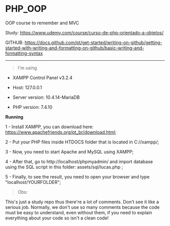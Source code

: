 # PHP_OOP
OOP course to remember and MVC 

Study: https://www.udemy.com/course/curso-de-php-orientado-a-objetos/

GITHUB: https://docs.github.com/pt/get-started/writing-on-github/getting-started-with-writing-and-formatting-on-github/basic-writing-and-formatting-syntax
_________________________________________

> I'm using

- XAMPP Control Panel v3.2.4

- Host: 127.0.0.1

- Server version: 10.4.14-MariaDB

- PHP version: 7.4.10


**Running**

1 - Install XAMPP, you can download here: https://www.apachefriends.org/pt_br/download.html;

2 -  Put your PHP files inside HTDOCS folder that is located in C://xampp/;

3 - Now, you need to start Apache and MySQL using XAMPP;

4 - After that, go to http://localhost/phpmyadmin/ and import database using the SQL script
in this folder: assets/sql/lucas.php ;

5 - Finally, to see the result, you need to open your browser and type "localhost/YOURFOLDER";

> Obs: 

This's just a study repo thus there're a lot of comments. Don't see it like a serious job.
Normally, we don't use so many comments because the code must be easy to understand, even without them, if you need to explain everything about your code so isn't a clean code!

